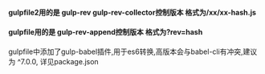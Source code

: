 #### gulpfile2用的是 gulp-rev gulp-rev-collector控制版本 格式为/xx/xx-hash.js
#### gulpfile用的是 gulp-rev-append控制版本 格式为?rev=hash  

gulpfile中添加了gulp-babel插件,用于es6转换,高版本会与babel-cli有冲突,建议为 ^7.0.0, 详见package.json
